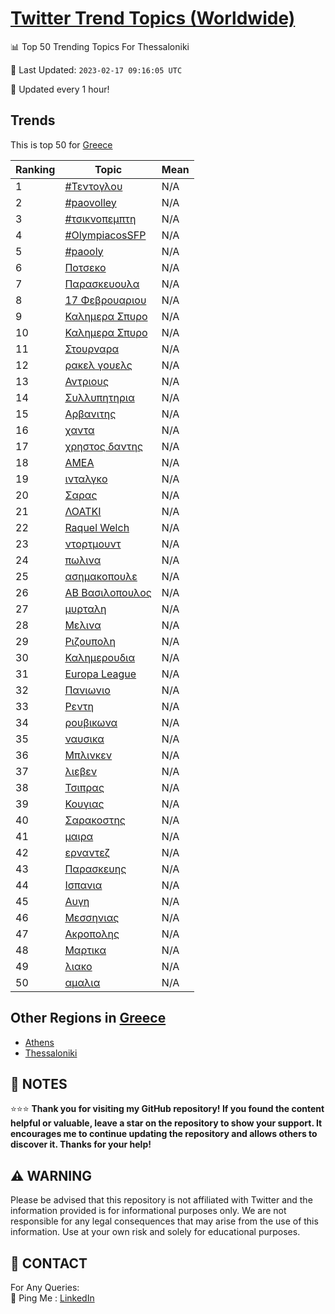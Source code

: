 [Twitter Trend Topics (Worldwide)](https://github.com/ErcinDedeoglu/Twitter-Trend-Topics)
==========


📊 Top 50 Trending Topics For Thessaloniki

📆 Last Updated: `2023-02-17 09:16:05 UTC`

🔧 Updated every 1 hour!


## Trends

This is top 50 for [Greece](</Greece>)

| Ranking | Topic | Mean |
| ------- | ------------ | ------------ |
| 1 | [#Τεντογλου](http://twitter.com/search?q=%23%ce%a4%ce%b5%ce%bd%cf%84%ce%bf%ce%b3%ce%bb%ce%bf%cf%85) | N/A |
| 2 | [#paovolley](http://twitter.com/search?q=%23paovolley) | N/A |
| 3 | [#τσικνοπεμπτη](http://twitter.com/search?q=%23%cf%84%cf%83%ce%b9%ce%ba%ce%bd%ce%bf%cf%80%ce%b5%ce%bc%cf%80%cf%84%ce%b7) | N/A |
| 4 | [#OlympiacosSFP](http://twitter.com/search?q=%23OlympiacosSFP) | N/A |
| 5 | [#paooly](http://twitter.com/search?q=%23paooly) | N/A |
| 6 | [Ποτσεκο](http://twitter.com/search?q=%ce%a0%ce%bf%cf%84%cf%83%ce%b5%ce%ba%ce%bf) | N/A |
| 7 | [Παρασκευουλα](http://twitter.com/search?q=%ce%a0%ce%b1%cf%81%ce%b1%cf%83%ce%ba%ce%b5%cf%85%ce%bf%cf%85%ce%bb%ce%b1) | N/A |
| 8 | [17 Φεβρουαριου](http://twitter.com/search?q=17+%ce%a6%ce%b5%ce%b2%cf%81%ce%bf%cf%85%ce%b1%cf%81%ce%b9%ce%bf%cf%85) | N/A |
| 9 | [Καλημερα Σπυρο](http://twitter.com/search?q=%ce%9a%ce%b1%ce%bb%ce%b7%ce%bc%ce%b5%cf%81%ce%b1+%ce%a3%cf%80%cf%85%cf%81%ce%bf) | N/A |
| 10 | [Καλημερα Σπυρο](http://twitter.com/search?q=%ce%9a%ce%b1%ce%bb%ce%b7%ce%bc%ce%b5%cf%81%ce%b1+%ce%a3%cf%80%cf%85%cf%81%ce%bf) | N/A |
| 11 | [Στουρναρα](http://twitter.com/search?q=%ce%a3%cf%84%ce%bf%cf%85%cf%81%ce%bd%ce%b1%cf%81%ce%b1) | N/A |
| 12 | [ρακελ γουελς](http://twitter.com/search?q=%cf%81%ce%b1%ce%ba%ce%b5%ce%bb+%ce%b3%ce%bf%cf%85%ce%b5%ce%bb%cf%82) | N/A |
| 13 | [Αντριους](http://twitter.com/search?q=%ce%91%ce%bd%cf%84%cf%81%ce%b9%ce%bf%cf%85%cf%82) | N/A |
| 14 | [Συλλυπητηρια](http://twitter.com/search?q=%ce%a3%cf%85%ce%bb%ce%bb%cf%85%cf%80%ce%b7%cf%84%ce%b7%cf%81%ce%b9%ce%b1) | N/A |
| 15 | [Αρβανιτης](http://twitter.com/search?q=%ce%91%cf%81%ce%b2%ce%b1%ce%bd%ce%b9%cf%84%ce%b7%cf%82) | N/A |
| 16 | [χαντα](http://twitter.com/search?q=%cf%87%ce%b1%ce%bd%cf%84%ce%b1) | N/A |
| 17 | [χρηστος δαντης](http://twitter.com/search?q=%cf%87%cf%81%ce%b7%cf%83%cf%84%ce%bf%cf%82+%ce%b4%ce%b1%ce%bd%cf%84%ce%b7%cf%82) | N/A |
| 18 | [ΑΜΕΑ](http://twitter.com/search?q=%ce%91%ce%9c%ce%95%ce%91) | N/A |
| 19 | [ινταλγκο](http://twitter.com/search?q=%ce%b9%ce%bd%cf%84%ce%b1%ce%bb%ce%b3%ce%ba%ce%bf) | N/A |
| 20 | [Σαρας](http://twitter.com/search?q=%ce%a3%ce%b1%cf%81%ce%b1%cf%82) | N/A |
| 21 | [ΛΟΑΤΚΙ](http://twitter.com/search?q=%ce%9b%ce%9f%ce%91%ce%a4%ce%9a%ce%99) | N/A |
| 22 | [Raquel Welch](http://twitter.com/search?q=Raquel+Welch) | N/A |
| 23 | [ντορτμουντ](http://twitter.com/search?q=%ce%bd%cf%84%ce%bf%cf%81%cf%84%ce%bc%ce%bf%cf%85%ce%bd%cf%84) | N/A |
| 24 | [πωλινα](http://twitter.com/search?q=%cf%80%cf%89%ce%bb%ce%b9%ce%bd%ce%b1) | N/A |
| 25 | [ασημακοπουλε](http://twitter.com/search?q=%ce%b1%cf%83%ce%b7%ce%bc%ce%b1%ce%ba%ce%bf%cf%80%ce%bf%cf%85%ce%bb%ce%b5) | N/A |
| 26 | [ΑΒ Βασιλοπουλος](http://twitter.com/search?q=%ce%91%ce%92+%ce%92%ce%b1%cf%83%ce%b9%ce%bb%ce%bf%cf%80%ce%bf%cf%85%ce%bb%ce%bf%cf%82) | N/A |
| 27 | [μυρταλη](http://twitter.com/search?q=%ce%bc%cf%85%cf%81%cf%84%ce%b1%ce%bb%ce%b7) | N/A |
| 28 | [Μελινα](http://twitter.com/search?q=%ce%9c%ce%b5%ce%bb%ce%b9%ce%bd%ce%b1) | N/A |
| 29 | [Ριζουπολη](http://twitter.com/search?q=%ce%a1%ce%b9%ce%b6%ce%bf%cf%85%cf%80%ce%bf%ce%bb%ce%b7) | N/A |
| 30 | [Καλημερουδια](http://twitter.com/search?q=%ce%9a%ce%b1%ce%bb%ce%b7%ce%bc%ce%b5%cf%81%ce%bf%cf%85%ce%b4%ce%b9%ce%b1) | N/A |
| 31 | [Europa League](http://twitter.com/search?q=Europa+League) | N/A |
| 32 | [Πανιωνιο](http://twitter.com/search?q=%ce%a0%ce%b1%ce%bd%ce%b9%cf%89%ce%bd%ce%b9%ce%bf) | N/A |
| 33 | [Ρεντη](http://twitter.com/search?q=%ce%a1%ce%b5%ce%bd%cf%84%ce%b7) | N/A |
| 34 | [ρουβικωνα](http://twitter.com/search?q=%cf%81%ce%bf%cf%85%ce%b2%ce%b9%ce%ba%cf%89%ce%bd%ce%b1) | N/A |
| 35 | [ναυσικα](http://twitter.com/search?q=%ce%bd%ce%b1%cf%85%cf%83%ce%b9%ce%ba%ce%b1) | N/A |
| 36 | [Μπλινκεν](http://twitter.com/search?q=%ce%9c%cf%80%ce%bb%ce%b9%ce%bd%ce%ba%ce%b5%ce%bd) | N/A |
| 37 | [λιεβεν](http://twitter.com/search?q=%ce%bb%ce%b9%ce%b5%ce%b2%ce%b5%ce%bd) | N/A |
| 38 | [Τσιπρας](http://twitter.com/search?q=%ce%a4%cf%83%ce%b9%cf%80%cf%81%ce%b1%cf%82) | N/A |
| 39 | [Κουγιας](http://twitter.com/search?q=%ce%9a%ce%bf%cf%85%ce%b3%ce%b9%ce%b1%cf%82) | N/A |
| 40 | [Σαρακοστης](http://twitter.com/search?q=%ce%a3%ce%b1%cf%81%ce%b1%ce%ba%ce%bf%cf%83%cf%84%ce%b7%cf%82) | N/A |
| 41 | [μαιρα](http://twitter.com/search?q=%ce%bc%ce%b1%ce%b9%cf%81%ce%b1) | N/A |
| 42 | [ερναντεζ](http://twitter.com/search?q=%ce%b5%cf%81%ce%bd%ce%b1%ce%bd%cf%84%ce%b5%ce%b6) | N/A |
| 43 | [Παρασκευης](http://twitter.com/search?q=%ce%a0%ce%b1%cf%81%ce%b1%cf%83%ce%ba%ce%b5%cf%85%ce%b7%cf%82) | N/A |
| 44 | [Ισπανια](http://twitter.com/search?q=%ce%99%cf%83%cf%80%ce%b1%ce%bd%ce%b9%ce%b1) | N/A |
| 45 | [Αυγη](http://twitter.com/search?q=%ce%91%cf%85%ce%b3%ce%b7) | N/A |
| 46 | [Μεσσηνιας](http://twitter.com/search?q=%ce%9c%ce%b5%cf%83%cf%83%ce%b7%ce%bd%ce%b9%ce%b1%cf%82) | N/A |
| 47 | [Ακροπολης](http://twitter.com/search?q=%ce%91%ce%ba%cf%81%ce%bf%cf%80%ce%bf%ce%bb%ce%b7%cf%82) | N/A |
| 48 | [Μαρτικα](http://twitter.com/search?q=%ce%9c%ce%b1%cf%81%cf%84%ce%b9%ce%ba%ce%b1) | N/A |
| 49 | [λιακο](http://twitter.com/search?q=%ce%bb%ce%b9%ce%b1%ce%ba%ce%bf) | N/A |
| 50 | [αμαλια](http://twitter.com/search?q=%ce%b1%ce%bc%ce%b1%ce%bb%ce%b9%ce%b1) | N/A |



## Other Regions in [Greece](</Greece>)

* [Athens](</Greece/Athens.md>)
* [Thessaloniki](</Greece/Thessaloniki.md>)



## 📝 NOTES

⭐⭐⭐ **Thank you for visiting my GitHub repository! If you found the content helpful or valuable, leave a star on the repository to show your support. It encourages me to continue updating the repository and allows others to discover it. Thanks for your help!**


## ⚠️ WARNING

Please be advised that this repository is not affiliated with Twitter and the information provided is for informational purposes only. We are not responsible for any legal consequences that may arise from the use of this information. Use at your own risk and solely for educational purposes.


## 📨 CONTACT

 For Any Queries:  
            🏓 Ping Me : [LinkedIn](https://www.linkedin.com/in/ercindedeoglu/)
